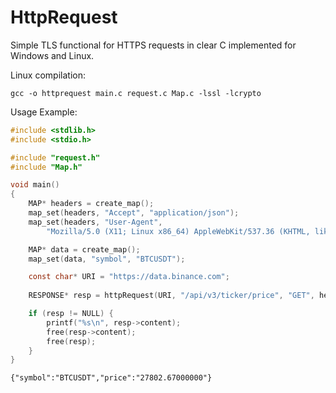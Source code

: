 # HttpRequest
Simple TLS functional for HTTPS requests in clear C implemented for Windows and Linux.

Linux compilation:
```console
gcc -o httprequest main.c request.c Map.c -lssl -lcrypto
```

Usage Example:
```C
#include <stdlib.h>
#include <stdio.h>

#include "request.h"
#include "Map.h"

void main()
{
	MAP* headers = create_map();
	map_set(headers, "Accept", "application/json");
	map_set(headers, "User-Agent", 
		"Mozilla/5.0 (X11; Linux x86_64) AppleWebKit/537.36 (KHTML, like Gecko) Chrome/56.0.2924.87 Safari/537.36");

	MAP* data = create_map();
	map_set(data, "symbol", "BTCUSDT");

	const char* URI = "https://data.binance.com";
	
	RESPONSE* resp = httpRequest(URI, "/api/v3/ticker/price", "GET", headers, data);

	if (resp != NULL) {
		printf("%s\n", resp->content);
		free(resp->content);
		free(resp);
	}
}
```

```console
{"symbol":"BTCUSDT","price":"27802.67000000"}
```
